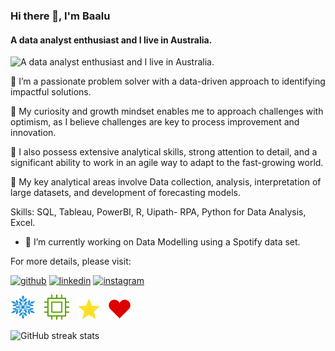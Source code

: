 ### Hi there 👋, I'm Baalu
####  A data analyst enthusiast and I live in Australia.
![ A data analyst enthusiast and I live in Australia.](https://pbs.twimg.com/media/GJCGMFGaEAAFllV?format=png&name=900x900)

🧲  I’m a passionate problem solver with a data-driven approach to identifying impactful solutions.

🧲 My curiosity and growth mindset enables me to approach challenges with optimism, as I believe challenges are key to process improvement and innovation.

🧲 I also possess extensive analytical skills, strong attention to detail, and a significant ability to work in an agile way to adapt to the fast-growing world. 

🧲 My key analytical areas involve Data collection, analysis, interpretation of large datasets, and development of forecasting models. 

Skills: SQL, Tableau, PowerBI, R, Uipath- RPA, Python for Data Analysis, Excel.

- 🔭 I’m currently working on Data Modelling using a Spotify data set.

For more details, please visit:

[<img src='https://cdn.jsdelivr.net/npm/simple-icons@3.0.1/icons/github.svg' alt='github' height='40'>](https://github.com/Baalu-Ss)  [<img src='https://cdn.jsdelivr.net/npm/simple-icons@3.0.1/icons/linkedin.svg' alt='linkedin' height='40'>](https://www.linkedin.com/in/baalu-ss/)  [<img src='https://cdn.jsdelivr.net/npm/simple-icons@3.0.1/icons/instagram.svg' alt='instagram' height='40'>](https://www.instagram.com/baalu_ss/)  

<a href='https://archiveprogram.github.com/'><img src='https://raw.githubusercontent.com/acervenky/animated-github-badges/master/assets/acbadge.gif' width='40' height='40'></a> <a href='https://docs.github.com/en/developers'><img src='https://raw.githubusercontent.com/acervenky/animated-github-badges/master/assets/devbadge.gif' width='40' height='40'></a> <a href='https://stars.github.com/'><img src='https://raw.githubusercontent.com/acervenky/animated-github-badges/master/assets/starbadge.gif' width='35' height='35'></a> <a href='https://docs.github.com/en/github/supporting-the-open-source-community-with-github-sponsors'><img src='https://raw.githubusercontent.com/acervenky/animated-github-badges/master/assets/sponsorbadge.gif' width='35' height='35'></a> 

![GitHub streak stats](https://streak-stats.demolab.com/?user=Baalu-Ss)  

